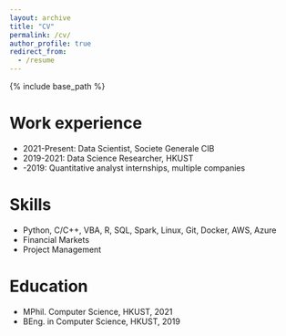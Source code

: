 ```yaml
---
layout: archive
title: "CV"
permalink: /cv/
author_profile: true
redirect_from:
  - /resume
---
```


{% include base_path %}

Work experience
======
* 2021-Present: Data Scientist, Societe Generale CIB
* 2019-2021: Data Science Researcher, HKUST
* -2019: Quantitative analyst internships, multiple companies
  
Skills
======
* Python, C/C++, VBA, R, SQL, Spark, Linux, Git, Docker, AWS, Azure
* Financial Markets
* Project Management

Education
======
* MPhil. Computer Science, HKUST, 2021
* BEng. in Computer Science, HKUST, 2019

<!-- 
Publications
======
  <ul>{% for post in site.publications %}
    {% include archive-single-cv.html %}
  {% endfor %}</ul>
  
Talks
======
  <ul>{% for post in site.talks %}
    {% include archive-single-talk-cv.html %}
  {% endfor %}</ul>
  
Teaching
======
  <ul>{% for post in site.teaching %}
    {% include archive-single-cv.html %}
  {% endfor %}</ul>
  
 
Service and leadership
======
* Currently signed in to 43 different slack teams
-->